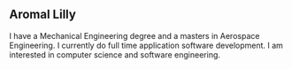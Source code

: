 ## Aromal Lilly

I have a Mechanical Engineering degree and a masters in Aerospace Engineering. I currently do full time application software development. I am interested in computer science and software engineering.
